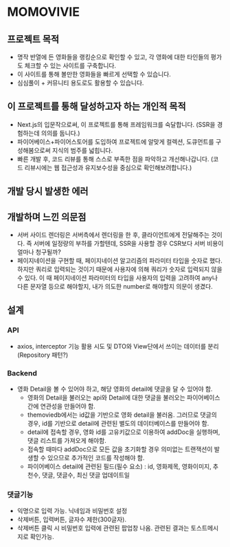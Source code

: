 # MOMOVIVIE
## 프로젝트 목적
- 명작 반열에 든 영화들을 랭킹순으로 확인할 수 있고, 각 영화에 대한 타인들의 평가도 체크할 수 있는 사이트를 구축합니다.
- 이 사이트를 통해 볼만한 영화들을 빠르게 선택할 수 있습니다.
- 심심풀이 + 커뮤니티 용도로도 활용할 수 있습니다.

## 이 프로젝트를 통해 달성하고자 하는 개인적 목적
- Next.js의 입문작으로써, 이 프로젝트를 통해 프레임워크를 숙달합니다. (SSR을 경험하는데 의의를 둡니다.)
- 파이어베이스+파이어스토어를 도입하여 프로젝트에 알맞게 컬렉션, 도큐먼트를 구성해봄으로써 지식의 범주를 넓힙니다.
- 빠른 개발 후, 코드 리뷰를 통해 스스로 부족한 점을 파악하고 개선해나갑니다. (코드 리뷰시에는 웹 접근성과 유지보수성을 중심으로 확인해보려합니다.)

## 개발 당시 발생한 에러


## 개발하며 느낀 의문점
- 서버 사이드 렌더링은 서버측에서 렌더링을 한 후, 클라이언트에게 전달해주는 것이다. 즉 서버에 일정량의 부하를 가할텐데, SSR을 사용할 경우 CSR보다 서버 비용이 얼마나 청구될까?
- 페이지네이션을 구현할 때, 페이지네이션 알고리즘의 파라미터 타입을 숫자로 했다. 하지만 쿼리로 입력되는 것이기 때문에 사용자에 의해 쿼리가 숫자로 입력되지 않을 수 있다. 이 때 페이지네이션 파라미터의 타입을 사용자의 입력을 고려하여 any나 다른 문자열 등으로 해야할지, 내가 의도한 number로 해야할지 의문이 생겼다.

## 설계
### API
- axios, interceptor 기능 활용 시도 및 DTO와 View단에서 쓰이는 데이터를 분리 (Repository 패턴?)
### Backend
- 영화 Detail을 볼 수 있어야 하고, 해당 영화의 detail에 댓글을 달 수 있어야 함.
  - 영화의 Detail을 불러오는 api와 Detail에 대한 댓글을 불러오는 파이어베이스 간에 연관성을 만들어야 함.
  - themoviedb에서는 id값을 기반으로 영화 detail을 불러옴. 그러므로 댓글의 경우, id를 기반으로 detail에 관련된 별도의 데이터베이스를 만들어야 함.
  - detail에 접속할 경우, 영화 id를 고유키값으로 이용하여 addDoc을 실행하며, 댓글 리스트를 가져오게 해야함.
  - 접속할 때마다 addDoc으로 모든 값을 초기화할 경우 의미없는 트랜잭션이 발생할 수 있으므로 추가적인 코드를 작성해야 함.
  - 파이어베이스 detail에 관련된 필드(필수 요소) : id, 영화제목, 영화이미지, 추천수, 댓글, 댓글수, 최신 댓글 업데이트일
### 댓글기능
- 익명으로 입력 가능. 닉네임과 비밀번호 설정
- 삭제버튼, 입력버튼, 글자수 제한(300글자).
- 삭제버튼 클릭 시 비밀번호 입력에 관련된 팝업창 나옴. 관련된 결과는 토스트메시지로 확인가능.
